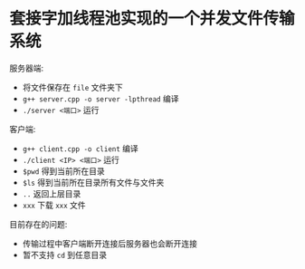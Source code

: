 # 套接字加线程池实现的一个并发文件传输系统

服务器端:
- 将文件保存在 `file` 文件夹下
- `g++ server.cpp -o server -lpthread` 编译
- `./server <端口>` 运行

客户端:
- `g++ client.cpp -o client` 编译
- `./client <IP> <端口>` 运行
- `$pwd` 得到当前所在目录
- `$ls` 得到当前所在目录所有文件与文件夹
- `..` 返回上层目录
- `xxx` 下载 `xxx` 文件

目前存在的问题:
- 传输过程中客户端断开连接后服务器也会断开连接
- 暂不支持 `cd` 到任意目录